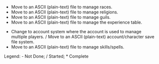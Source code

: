 * Move to an ASCII (plain-text) file to manage races.
* Move to an ASCII (plain-text) file to manage religions.
* Move to an ASCII (plain-text) file to manage guils.
* Move to an ASCII (plain-text) file to manage the experience table.
- Change to account system where the account is used to manage multiple
  players.
/ Move to an ASCII (plain-text) account/character save file system.
- Move to an ASCII (plain-text) file to manage skills/spells.

Legend: - Not Done; / Started; * Complete
